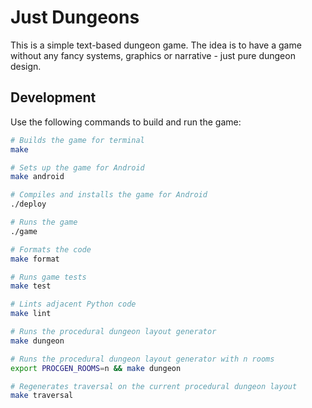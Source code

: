# Just Dungeons
This is a simple text-based dungeon game.
The idea is to have a game without any fancy systems, graphics or narrative - just pure dungeon design.

## Development
Use the following commands to build and run the game:

```bash
# Builds the game for terminal
make

# Sets up the game for Android
make android

# Compiles and installs the game for Android
./deploy

# Runs the game
./game

# Formats the code
make format

# Runs game tests
make test

# Lints adjacent Python code
make lint

# Runs the procedural dungeon layout generator
make dungeon

# Runs the procedural dungeon layout generator with n rooms
export PROCGEN_ROOMS=n && make dungeon

# Regenerates traversal on the current procedural dungeon layout
make traversal
```
